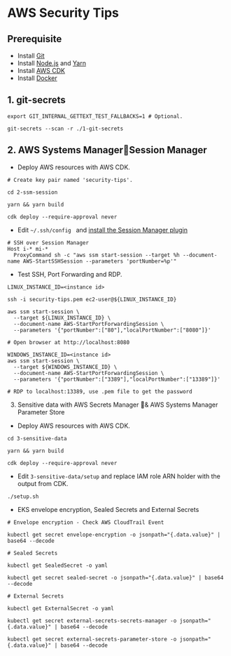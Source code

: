 # AWS Security Tips

## Prerequisite

- Install [Git](https://git-scm.com/downloads)
- Install [Node.js](https://nodejs.org/en/download/) and [Yarn](https://classic.yarnpkg.com/en/docs/install/)
- Install [AWS CDK](https://docs.aws.amazon.com/cdk/latest/guide/getting_started.html)
- Install [Docker](https://docs.docker.com/get-docker/)

## 1. git-secrets

```
export GIT_INTERNAL_GETTEXT_TEST_FALLBACKS=1 # Optional.

git-secrets --scan -r ./1-git-secrets
```

## 2. AWS Systems ManagerSession Manager

- Deploy AWS resources with AWS CDK.

```
# Create key pair named 'security-tips'.

cd 2-ssm-session

yarn && yarn build

cdk deploy --require-approval never
```

- Edit `~/.ssh/config ` and [install the Session Manager plugin](https://docs.aws.amazon.com/systems-manager/latest/userguide/session-manager-working-with-install-plugin.html)

```
# SSH over Session Manager
Host i-* mi-*
  ProxyCommand sh -c "aws ssm start-session --target %h --document-name AWS-StartSSHSession --parameters 'portNumber=%p'"
```

- Test SSH, Port Forwarding and RDP.

```
LINUX_INSTANCE_ID=<instance id>

ssh -i security-tips.pem ec2-user@${LINUX_INSTANCE_ID}

aws ssm start-session \
  --target ${LINUX_INSTANCE_ID} \
  --document-name AWS-StartPortForwardingSession \
  --parameters '{"portNumber":["80"],"localPortNumber":["8080"]}'

# Open browser at http://localhost:8080

WINDOWS_INSTANCE_ID=<instance id>
aws ssm start-session \
  --target ${WINDOWS_INSTANCE_ID} \
  --document-name AWS-StartPortForwardingSession \
  --parameters '{"portNumber":["3389"],"localPortNumber":["13389"]}'

# RDP to localhost:13389, use .pem file to get the password
```

3. Sensitive data with AWS Secrets Manager & AWS Systems Manager Parameter Store

- Deploy AWS resources with AWS CDK.

```
cd 3-sensitive-data

yarn && yarn build

cdk deploy --require-approval never
```

- Edit `3-sensitive-data/setup` and replace IAM role ARN holder with the output from CDK.

```
./setup.sh
```

- EKS envelope encryption, Sealed Secrets and External Secrets

```
# Envelope encryption - Check AWS CloudTrail Event

kubectl get secret envelope-encryption -o jsonpath="{.data.value}" | base64 --decode

# Sealed Secrets

kubectl get SealedSecret -o yaml

kubectl get secret sealed-secret -o jsonpath="{.data.value}" | base64 --decode

# External Secrets

kubectl get ExternalSecret -o yaml

kubectl get secret external-secrets-secrets-manager -o jsonpath="{.data.value}" | base64 --decode

kubectl get secret external-secrets-parameter-store -o jsonpath="{.data.value}" | base64 --decode
```
